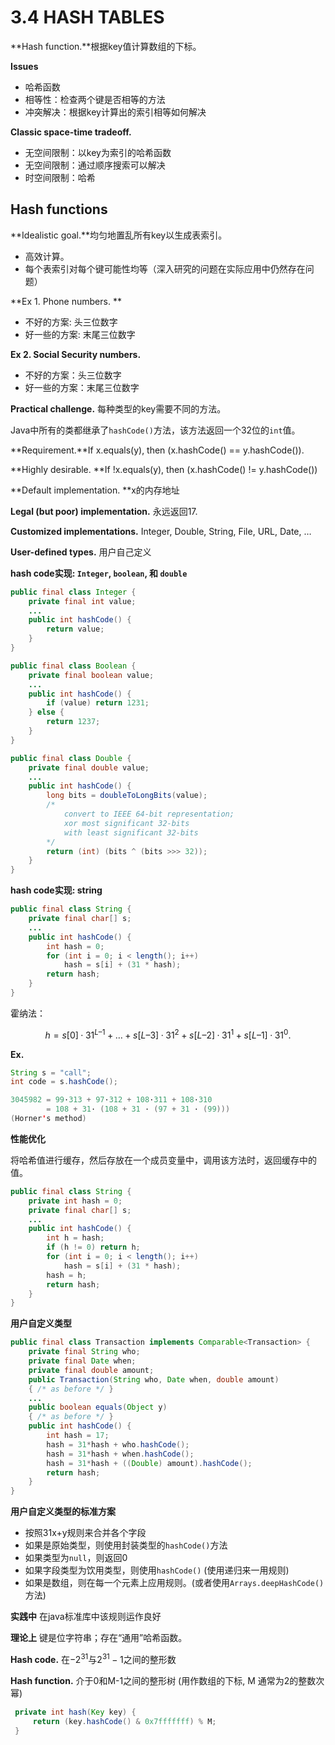 # 3.4 HASH TABLES

**Hash function.**根据key值计算数组的下标。

**Issues**

* 哈希函数
* 相等性：检查两个键是否相等的方法
* 冲突解决：根据key计算出的索引相等如何解决

**Classic space-time tradeoff.**

* 无空间限制：以key为索引的哈希函数
* 无空间限制：通过顺序搜索可以解决
* 时空间限制：哈希

## Hash functions

**Idealistic goal.**均匀地置乱所有key以生成表索引。

* 高效计算。
* 每个表索引对每个键可能性均等（深入研究的问题在实际应用中仍然存在问题）

**Ex 1. Phone numbers. **

* 不好的方案: 头三位数字
* 好一些的方案: 末尾三位数字

**Ex 2. Social Security numbers.**

* 不好的方案：头三位数字
* 好一些的方案：末尾三位数字

**Practical challenge.** 每种类型的key需要不同的方法。

Java中所有的类都继承了`hashCode()`方法，该方法返回一个32位的`int`值。

**Requirement.**If x.equals(y), then (x.hashCode() == y.hashCode()).

**Highly desirable. **If !x.equals(y), then (x.hashCode() != y.hashCode())

**Default implementation. **x的内存地址 

**Legal (but poor) implementation.** 永远返回17.

**Customized implementations.** Integer, Double, String, File, URL, Date, … 

**User-defined types.** 用户自己定义

**hash code实现: `Integer`, `boolean`, 和 `double`**

```java
public final class Integer {
    private final int value;
    ...
    public int hashCode() { 
        return value; 
    }
}

public final class Boolean {
    private final boolean value;
    ...
    public int hashCode() {
        if (value) return 1231;
    } else {
        return 1237;
    }
}

public final class Double {
    private final double value;
    ...
    public int hashCode() {
        long bits = doubleToLongBits(value);
        /*
            convert to IEEE 64-bit representation;
            xor most significant 32-bits
            with least significant 32-bits
        */
        return (int) (bits ^ (bits >>> 32));
    }
}
```

**hash code实现: string**

```java
public final class String {
    private final char[] s;
    ...
    public int hashCode() {
        int hash = 0;
        for (int i = 0; i < length(); i++)
            hash = s[i] + (31 * hash);
        return hash;
    }
} 
```

霍纳法：

$$ h = s[0] · 31^{L–1} + … + s[L – 3] · 31^2 + s[L – 2] · 31^1 + s[L – 1] · 31^0.$$

**Ex.**

```java
String s = "call";
int code = s.hashCode();

3045982 = 99·313 + 97·312 + 108·311 + 108·310
        = 108 + 31· (108 + 31 · (97 + 31 · (99)))
(Horner's method)
```

**性能优化**

将哈希值进行缓存，然后存放在一个成员变量中，调用该方法时，返回缓存中的值。

```java
public final class String {
    private int hash = 0;
    private final char[] s;
    ...
    public int hashCode() {
        int h = hash;
        if (h != 0) return h;
        for (int i = 0; i < length(); i++)
            hash = s[i] + (31 * hash);
        hash = h;
        return hash;
    }
} 
```

**用户自定义类型**

```java
public final class Transaction implements Comparable<Transaction> {
    private final String who;
    private final Date when;
    private final double amount;
    public Transaction(String who, Date when, double amount)
    { /* as before */ }
    ...
    public boolean equals(Object y)
    { /* as before */ }
    public int hashCode() {
        int hash = 17;
        hash = 31*hash + who.hashCode();
        hash = 31*hash + when.hashCode();
        hash = 31*hash + ((Double) amount).hashCode();
        return hash;
    }
}
```

**用户自定义类型的标准方案**

* 按照31x+y规则来合并各个字段
* 如果是原始类型，则使用封装类型的`hashCode()`方法
* 如果类型为`null`，则返回0
* 如果字段类型为饮用类型，则使用`hashCode()` (使用递归来一用规则)
* 如果是数组，则在每一个元素上应用规则。(或者使用`Arrays.deepHashCode()`方法)

**实践中** 在java标准库中该规则运作良好

**理论上** 键是位字符串；存在“通用”哈希函数。

**Hash code.** 在$-2^31$与$2^{31} - 1$之间的整形数

**Hash function.** 介于0和M-1之间的整形树 (用作数组的下标, M 通常为2的整数次幂)

```java
 private int hash(Key key) { 
     return (key.hashCode() & 0x7fffffff) % M; 
 }
```

